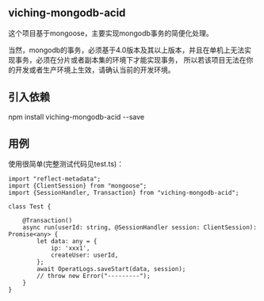 ## viching-mongodb-acid

这个项目基于mongoose，主要实现mongodb事务的简便化处理。

当然，mongodb的事务，必须基于4.0版本及其以上版本，并且在单机上无法实现事务，必须在分片或者副本集的环境下才能实现事务，
所以若该项目无法在你的开发或者生产环境上生效，请确认当前的开发环境。


## 引入依赖
npm install viching-mongodb-acid --save


## 用例
使用很简单(完整测试代码见test.ts)：
```text
import "reflect-metadata";
import {ClientSession} from "mongoose";
import {SessionHandler, Transaction} from "viching-mongodb-acid";

class Test {

    @Transaction()
    async run(userId: string, @SessionHandler session: ClientSession): Promise<any> {
        let data: any = {
            ip: 'xxx1',
            createUser: userId,
        };
        await OperatLogs.saveStart(data, session);
        // throw new Error("---------");
    }
}
```


